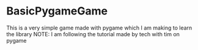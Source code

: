 # BasicPygameGame
This is a very simple game made with pygame which I am making to learn the library 
NOTE: I am following the tutorial made by tech with tim on pygame
